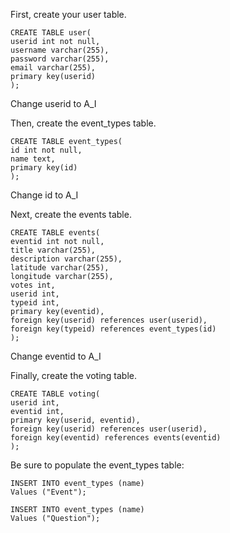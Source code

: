First, create your user table.
```
CREATE TABLE user(
userid int not null,
username varchar(255),
password varchar(255),
email varchar(255),
primary key(userid)
);
```

Change userid to A_I


Then, create the event_types table.
```
CREATE TABLE event_types(
id int not null,
name text,
primary key(id)
);
```

Change id to A_I

Next, create the events table.
```
CREATE TABLE events(
eventid int not null,
title varchar(255),
description varchar(255),
latitude varchar(255),
longitude varchar(255),
votes int,
userid int,
typeid int,
primary key(eventid),
foreign key(userid) references user(userid),
foreign key(typeid) references event_types(id)
);
```

Change eventid to A_I


Finally, create the voting table.
```
CREATE TABLE voting(
userid int,
eventid int,
primary key(userid, eventid),
foreign key(userid) references user(userid),
foreign key(eventid) references events(eventid)
);
```


Be sure to populate the event_types table:
```
INSERT INTO event_types (name)
Values ("Event");

INSERT INTO event_types (name)
Values ("Question");
```